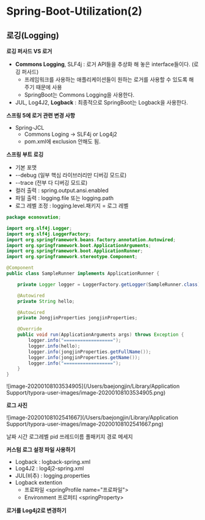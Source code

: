 # Spring-Boot-Utilization(2)

## 로깅(Logging)

**로깅 퍼사드 VS 로거**

- **Commons Logging**, SLF4j : 로거 API들을 추상화 해 놓은 interface들이다. (로깅 퍼사드)
   - 프레임워크를 사용하는 애플리케이션들이 원하는 로거를 사용할 수 있도록 해주기 때문에 사용
   - SpringBoot는 Commons Logging을 사용한다.
- JUL, Log4J2, **Logback** : 최종적으로 SpringBoot는 Logback을 사용한다.

**스프링 5에 로거 관련 변경 사항**

- Spring-JCL
   - Commons Loging -> SLF4j or Log4j2
   - pom.xml에 exclusion 안해도 됨.

**스프링 부트 로깅**

- 기본 포맷
- --debug (일부 핵심 라이브러리만 디버깅 모드로)
- --trace (전부 다 디버깅 모드로)
- 컬러 출력 : spring.output.ansi.enabled
- 파일 출력 : logging.file 또는 logging.path
- 로그 레벨 조정 : logging.level.패키지 = 로그 레벨

```java
package econovation;

import org.slf4j.Logger;
import org.slf4j.LoggerFactory;
import org.springframework.beans.factory.annotation.Autowired;
import org.springframework.boot.ApplicationArguments;
import org.springframework.boot.ApplicationRunner;
import org.springframework.stereotype.Component;

@Component
public class SampleRunner implements ApplicationRunner {

    private Logger logger = LoggerFactory.getLogger(SampleRunner.class);

    @Autowired
    private String hello;

    @Autowired
    private JongjinProperties jongjinProperties;

    @Override
    public void run(ApplicationArguments args) throws Exception {
        logger.info("==================");
        logger.info(hello);
        logger.info(jongjinProperties.getFullName());
        logger.info(jongjinProperties.getName());
        logger.info("==================");
    }
}
```

![image-20200108103534905](/Users/baejongjin/Library/Application Support/typora-user-images/image-20200108103534905.png)

**로그 사진**

![image-20200108102541667](/Users/baejongjin/Library/Application Support/typora-user-images/image-20200108102541667.png)

날짜    시간 로그레벨 pid 쓰레드이름 풀패키지 경로            메세지

**커스텀 로그 설정 파일 사용하기**

- Logback : logback-spring.xml
- Log4J2 : log4j2-spring.xml
- JUL(비추) : logging.properties
- Logback extention
   - 프로파일 \<springProfile name="프로파일">
   - Environment 프로퍼티 \<springProperty>

**로거를 Log4j2로 변경하기**


































